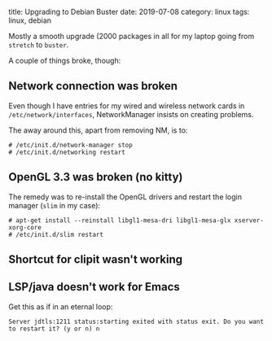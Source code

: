 title: Upgrading to Debian Buster
date: 2019-07-08
category: linux
tags: linux, debian

Mostly a smooth upgrade (2000 packages in all for my laptop going from
`stretch` to `buster`.

A couple of things broke, though:

## Network connection was broken
Even though I have entries for my wired and wireless network cards in
`/etc/network/interfaces`, NetworkManager insists on creating
problems.

The away around this, apart from removing NM, is to:

```text
# /etc/init.d/network-manager stop
# /etc/init.d/networking restart
```

## OpenGL 3.3 was broken (no kitty)
The remedy was to re-install the OpenGL drivers and restart the login manager
(`slim` in my case):
```text
# apt-get install --reinstall libgl1-mesa-dri libgl1-mesa-glx xserver-xorg-core
# /etc/init.d/slim restart
```

## Shortcut for clipit wasn't working

## LSP/java doesn't work for Emacs

Get this as if in an eternal loop:
```text
Server jdtls:1211 status:starting exited with status exit. Do you want to restart it? (y or n) n
```


